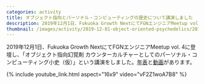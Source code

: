 ```yaml
---
categories: activity
title: オブジェクト指向とパーソナル・コンピューティングの歴史について講演しました
description: 2019年12月1日、Fukuoka Growth NextにてFGNエンジニアMeetup vol. 4に登壇し、「オブジェクト指向幻覚剤 カウンターカルチャーとしてのパーソナル・コンピューティング小史（仮）」という講演をしました。
thumbnail: /images/activity/2019-12-01-object-oriented-psychedelics/2019-12-01-object-oriented-psychedelics.png
---
```


2019年12月1日、Fukuoka Growth NextにてFGNエンジニアMeetup vol. 4に登壇し、「オブジェクト指向幻覚剤 カウンターカルチャーとしてのパーソナル・コンピューティング小史（仮）」という講演をしました。[年表](https://www.evernote.com/l/AAeQBA7OY_tM6L8G0O3pCycFl8A6jAEA2VY)と[動画](https://youtu.be/vF2Z1woA7B8)があります。

{% include youtube_link.html aspect="16x9" video="vF2Z1woA7B8" %}
